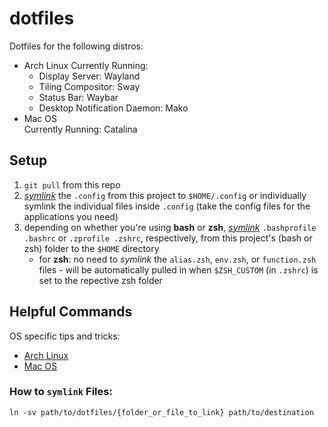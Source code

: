 # dotfiles
Dotfiles for the following distros:
- Arch Linux 
  Currently Running:
  - Display Server: Wayland
  - Tiling Compositor: Sway
  - Status Bar: Waybar
  - Desktop Notification Daemon: Mako
- Mac OS          
  Currently Running: Catalina

## Setup
1. `git pull` from this repo 
2. *[symlink](#how-to-symlink-files)* the `.config` from this project to `$HOME/.config` or individually symlink the individual files inside `.config` (take the config files for the applications you need)
3. depending on whether you're using **bash** or **zsh**, *[symlink](#how-to-symlink-files)* `.bashprofile .bashrc` or `.zprofile .zshrc`, respectively, from this project's (bash or zsh) folder to the `$HOME` directory
   - for **zsh**: no need to *symlink* the `alias.zsh`, `env.zsh`, or `function.zsh` files - will be automatically pulled in when `$ZSH_CUSTOM` (in `.zshrc`) is set to the repective zsh folder

## Helpful Commands
OS specific tips and tricks:
- [Arch Linux](arch-linux/README.md)
- [Mac OS](mac/README.md)

### How to `symlink` Files:
`ln -sv path/to/dotfiles/{folder_or_file_to_link} path/to/destination`
